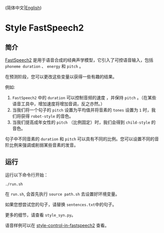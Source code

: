 (简体中文|[English](./README.md))

# Style FastSpeech2

## 简介

[FastSpeech2](https://arxiv.org/abs/2006.04558)  是用于语音合成的经典声学模型，它引入了可控语音输入，包括 `phoneme duration` 、 `energy` 和 `pitch` 。

在预测阶段，您可以更改这些变量以获得一些有趣的结果。

例如:

1.  `FastSpeech2` 中的 `duration` 可以控制音频的速度 ，并保持 `pitch` 。（在某些语音工具中，增加速度将增加音调，反之亦然。）
2. 当我们将一个句子的 `pitch` 设置为平均值并将音素的 `tones` 设置为 `1` 时，我们将获得 `robot-style` 的音色。
3. 当我们提高成年女性的 `pitch` （比例固定）时，我们会得到 `child-style` 的音色。

句子中不同音素的 `duration` 和 `pitch` 可以具有不同的比例。您可以设置不同的音阶比例来强调或削弱某些音素的发音。

## 运行

运行以下命令行开始：

```
./run.sh
```

在 `run.sh`, 会首先执行 `source path.sh` 去设置好环境变量。

如果您想尝试您的句子，请替换 `sentences.txt`中的句子。

更多的细节，请查看 `style_syn.py`。

语音样例可以在 [style-control-in-fastspeech2](https://paddlespeech.readthedocs.io/en/latest/tts/demo.html#style-control-in-fastspeech2) 查看。
